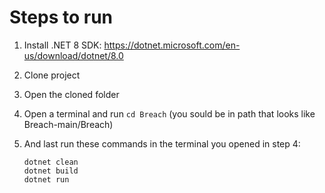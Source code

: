 # Steps to run
 1. Install .NET 8 SDK: https://dotnet.microsoft.com/en-us/download/dotnet/8.0
 2. Clone project
 3. Open the cloned folder
 4. Open a terminal and run ``` cd Breach ``` (you sould be in path that looks like Breach-main/Breach)
 5. And last run these commands in the terminal you opened in step 4:

    ```
    dotnet clean
    dotnet build
    dotnet run
    ```
